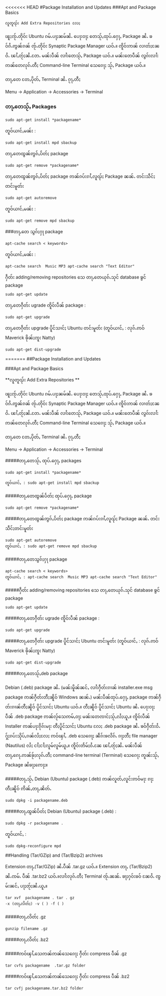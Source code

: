 <<<<<<< HEAD
#Package Installation and Updates
###Apt and Package Basics

    လူတူၺ်း Add Extra Repositories လႄႈ


ၽူႈၸႂ်ႉတိုဝ်း Ubuntu ၵမ်ႉပႃႈၼမ်ၼႆႉ ပေႃးဝႃႈ တေသႂ်ႇထုပ်ႉႁေႃႇ Package ၼႆႉ ၶဝ်ၵႆႉဢွၼ်ၵၼ် ၸႂ်ႉတိုဝ်း Synaptic Package Manager ယဝ်ႉ။ ၸိူဝ်းဢၼ် လၢတ်ႈၼႄဝႆႉ ၽၢႆႇတႂ်ႈၼႆႉတႄႉ မၼ်းပဵၼ် လၢႆးတေသႂ်ႇ Package ယဝ်ႉ။ မၼ်းတေပဵၼ် လွၵ်းလၢႆး ဢၼ်တေလုၵ်ႉတီႈ Command-line Terminal သေၵေႃႈ သႂ်ႇ Package ယဝ်ႉ။

တႃႇတေ တႄႇပိုတ်ႇ Terminal ၼႆႉ ၵႂႃႇတီႈ 

Menu -> Application -> Accessories -> Terminal

### တႃႇတေသႂ်ႇ Packages


    sudo apt-get install *packagename* 

တူဝ်ယၢင်ႇမၼ်း : 

    sudo apt-get install mpd sbackup

တႃႇတေထွၼ်ဢွၵ်ႇပႅတ်ႈ package 

    sudo apt-get remove *packagename*


တႃႇတေထွၼ်ဢွၵ်ႇပႅတ်ႈ package ဢၼ်ၵပ်းၵၢႆႇလူၺ်ႈ Package ၼၼ်ႉ တင်းသဵင်ႈတင်းမူတ်း

    sudo apt-get autoremove 

တူဝ်ယၢင်ႇမၼ်း : 
    
	sudo apt-get remove mpd sbackup

###တႃႇတေ သွၵ်ႈႁႃ package 

    apt-cache search < keywords> 

တူဝ်ယၢင်ႇမၼ်း : 

    apt-cache search  Music MP3 apt-cache search "Text Editor"


ႁဵတ်း adding/removing repositories သေ တႃႇတေယုၵ်ႉသုင် database ၶွင် package

    sudo apt-get update

တႃႇတေႁဵတ်း ugrade ၸိူဝ်းပဵၼ် package  :

    sudo apt-get upgrade

တႃႇတေႁဵတ်း upgrade ပိူင်သၢင်ႈ Ubuntu တင်းမူတ်း (တူဝ်ယၢင်ႇ : လုၵ်ႉ​ဢဝ် Maverick ၶိုၼ်ႈၸူး Natty)

    sudo apt-get dist-upgrade

=======
##Package Installation and Updates

###Apt and Package Basics 

**လူတူၺ်း Add Extra Repositories **

ၽူႈၸႂ်ႉတိုဝ်း Ubuntu ၵမ်ႉပႃႈၼမ်ၼႆႉ ပေႃးဝႃႈ တေသႂ်ႇထုပ်ႉႁေႃႇ Package ၼႆႉ ၶဝ်ၵႆႉဢွၼ်ၵၼ် ၸႂ်ႉတိုဝ်း Synaptic Package Manager ယဝ်ႉ။ ၸိူဝ်းဢၼ် လၢတ်ႈၼႄဝႆႉ ၽၢႆႇတႂ်ႈၼႆႉတႄႉ မၼ်းပဵၼ် လၢႆးတေသႂ်ႇ Package ယဝ်ႉ။ မၼ်းတေပဵၼ် လွၵ်းလၢႆး ဢၼ်တေလုၵ်ႉတီႈ Command-line Terminal သေၵေႃႈ သႂ်ႇ Package ယဝ်ႉ။

တႃႇတေ တႄႇပိုတ်ႇ Terminal ၼႆႉ ၵႂႃႇတီႈ 

Menu -> Application -> Accessories -> Terminal

#####တႃႇတေသႂ်ႇ ထုပ်ႉႁေႃႇ packages 

	sudo apt-get install *packagename* 

	တူဝ်ယၢင်ႇ : sudo apt-get install mpd sbackup

#####တႃႇတေထွၼ်ပႅတ်ႈ ထုပ်ႉႁေႃႇ package

	sudo apt-get remove *packagename*

#####တႃႇတေထွၼ်ဢွၵ်ႇပႅတ်ႈ package ဢၼ်ၵပ်းၵၢႆႇလူၺ်ႈ Package ၼၼ်ႉ တင်းသဵင်ႈတင်းမူတ်း

	sudo apt-get autoremove 
	တူဝ်ယၢင်ႇ : sudo apt-get remove mpd sbackup

#####တႃႇတေသွၵ်ႈႁႃ package 

	apt-cache search < keywords> 
	တူဝ်ယၢင်ႇ : apt-cache search  Music MP3 apt-cache search "Text Editor"

#####ႁဵတ်း adding/removing repositories သေ တႃႇတေယုၵ်ႉသုင် database ၶွင် package

	sudo apt-get update

#####တႃႇတေႁဵတ်း ugrade ၸိူဝ်းပဵၼ် package  :

	sudo apt-get upgrade

#####တႃႇတေႁဵတ်း upgrade ပိူင်သၢင်ႈ Ubuntu တင်းမူတ်း (တူဝ်ယၢင်ႇ : လုၵ်ႉ​ဢဝ် Maverick ၶိုၼ်ႈၸူး Natty)

	sudo apt-get dist-upgrade

#####တႃႇတေသႂ်ႇdeb package 

Debian (.deb) package ၼႆႉ (မၼ်းမိူၼ်ၼင်ႇ လၢႆးႁဵတ်းၵၢၼ် installer.exe msg package ဢၼ်ႁဵတ်းတီႈၼိူဝ် Windows ၼၼ်ႉ) မၼ်းပဵၼ်ထုပ်ႉႁေႃႇ package ဢၼ်ႁဵတ်းၵၢၼ်တီႈၼိူဝ် ပိူင်သၢင်ႈ Ubuntu ယဝ်ႉ။ တီႈၼိူဝ် ပိူင်သၢင်ႈ Ubuntu ၼႆႉ ပေႃးဝႃႈ ပဵၼ် .deb package ဢၼ်လႂ်သေ​ဢမ်ႇဝႃႈ မၼ်းတေၸၢင်ႈသႂ်ႇလႆႈယူႇ။ ၸိူဝ်းပဵၼ် Installer ဢၼ်ပႃးၵိုၵ်းမႃး တီႈပိူင်သၢင်ႈ Ubuntu လႄႈ .deb package ၼႆႉ ၶဝ်ႁဵတ်းဝႆႉ ႁႂ်ႈၵပ်းသိုပ်ႇၵၼ်လႆႈလႄႈ ဢဝ်ၾၢႆႇ .deb သေၵေႃႈ ၼဵၵ်းၶလိၵ်ႉ ၵႃႈတီႈ file manager (Nautilus) လႆႈ ငၢႆႈငၢႆႈလူမ်လူမ်ယူႇ။ ၸိူဝ်းတႅမ်ႈဝႆႉၼႄ ၽၢႆႇတႂ်ႈၼႆႉ မၼ်းပဵၼ်တႃႇၵေႃႉဢၼ်ၶႂ်ႈလုၵ်ႉတီႈ command-line terminal (Terminal) သေၵေႃႈ ဢူၼ်းသႂ်ႇ Package ၼႆၶႃႈဢေႃႈ။


#####တႃႇသႂ်ႇ Debian (Ubuntu) package (.deb) ဢၼ်လူတ်ႇလူင်းဢဝ်မႃး ၵႃႈတီႈၼိူဝ် ဢိၼ်ႇတႃႇၼႅတ်ႉ

	sudo dpkg -i packagename.deb

#####တႃႇထွၼ်ပႅတ်ႈ Debian (Ubuntu) package (.deb) :

	sudo dpkg -r packagename . 

တူဝ်ယၢင်ႇ : 
	
	sudo dpkg-reconfigure mpd

##Handling (Tar/GZip) and (Tar/Bzip2) archives

Extension တႃႇ(Tar/GZip) ၼႆႉပဵၼ် .tar.gz ယဝ်ႉ။ Extension တႃႇ (Tar/Bzip2) ၼႆႉၸမ်ႉ ပဵၼ် .tar.bz2 ယဝ်ႉ။လၢႆးလုၵ်ႉတီႈ Terminal ၸႂ်ႉၼၼ်ႉ ၶႃႈႁဝ်းၶဝ် ၼႄဝႆႉ ၸွမ်းၼင်ႇ ပႃႈတႂ်ႈၼႆႉယူႇ။

	tar xvf  packagename . tar . gz
	-x (တႃႇလိတ်ႈ) -v ( ) -f ( )

#####တႃႇလိတ်ႈ .gz 

	gunzip filename .gz

#####တႃႇလိတ်ႈ .bz2 

#####ဢဝ်ၾၢႆႇသေဢၼ်ဢၼ်သေၵေႃႈ ႁဵတ်း compress ပဵၼ် .gz 

	tar cvfs packagename  .tar.gz folder

#####ဢဝ်ၾၢႆႇသေဢၼ်ဢၼ်သေၵေႃႈ ႁဵတ်း compress ပဵၼ် .bz2 

	tar cvfj packagename.tar.bz2 folder


